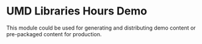 # UMD Libraries Hours Demo 

This module could be used for generating and distributing demo content or pre-packaged content for production.
